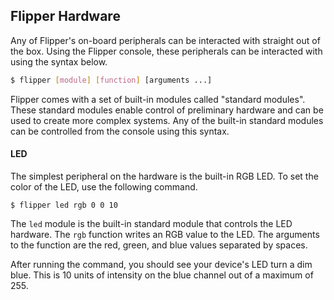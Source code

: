 ## Flipper Hardware

Any of Flipper's on-board peripherals can be interacted with straight out of
the box. Using the Flipper console, these peripherals can be interacted with
using the syntax below.

```bash
$ flipper [module] [function] [arguments ...]
```

Flipper comes with a set of built-in modules called "standard modules". These
standard modules enable control of preliminary hardware and can be used to
create more complex systems. Any of the built-in standard modules can be
controlled from the console using this syntax.

#### LED

The simplest peripheral on the hardware is the built-in RGB LED. To set the
color of the LED, use the following command.

```
$ flipper led rgb 0 0 10
```

The `led` module is the built-in standard module that controls the LED
hardware. The `rgb` function writes an RGB value to the LED. The arguments to
the function are the red, green, and blue values separated by spaces. 

After running the command, you should see your device's LED turn a dim blue.
This is 10 units of intensity on the blue channel out of a maximum of 255.
